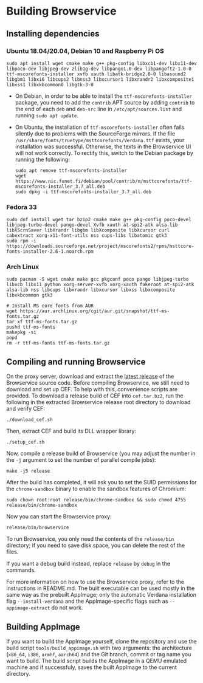 # Building Browservice

## Installing dependencies

### Ubuntu 18.04/20.04, Debian 10 and Raspberry Pi OS

```
sudo apt install wget cmake make g++ pkg-config libxcb1-dev libx11-dev libpoco-dev libjpeg-dev zlib1g-dev libpango1.0-dev libpangoft2-1.0-0 ttf-mscorefonts-installer xvfb xauth libatk-bridge2.0-0 libasound2 libgbm1 libxi6 libcups2 libnss3 libxcursor1 libxrandr2 libxcomposite1 libxss1 libxkbcommon0 libgtk-3-0
```

- On Debian, in order to be able to install the `ttf-mscorefonts-installer` package, you need to add the `contrib` APT source by adding `contrib` to the end of each `deb` and `deb-src` line in `/etc/apt/sources.list` and running `sudo apt update`.

- On Ubuntu, the installation of `ttf-mscorefonts-installer` often fails silently due to problems with the SourceForge mirrors. If the file `/usr/share/fonts/truetype/msttcorefonts/Verdana.ttf` exists, your installation was successful. Otherwise, the texts in the Browservice UI will not work correctly. To rectify this, switch to the Debian package by running the following:

    ```
    sudo apt remove ttf-mscorefonts-installer
    wget https://www.nic.funet.fi/debian/pool/contrib/m/msttcorefonts/ttf-mscorefonts-installer_3.7_all.deb
    sudo dpkg -i ttf-mscorefonts-installer_3.7_all.deb
    ```

### Fedora 33

```
sudo dnf install wget tar bzip2 cmake make g++ pkg-config poco-devel libjpeg-turbo-devel pango-devel Xvfb xauth at-spi2-atk alsa-lib libXScrnSaver libXrandr libgbm libXcomposite libXcursor curl cabextract xorg-x11-font-utils nss cups-libs libatomic gtk3
sudo rpm -i https://downloads.sourceforge.net/project/mscorefonts2/rpms/msttcore-fonts-installer-2.6-1.noarch.rpm
```

### Arch Linux

```
sudo pacman -S wget cmake make gcc pkgconf poco pango libjpeg-turbo libxcb libx11 python xorg-server-xvfb xorg-xauth fakeroot at-spi2-atk alsa-lib nss libcups libxrandr libxcursor libxss libxcomposite libxkbcommon gtk3

# Install MS core fonts from AUR
wget https://aur.archlinux.org/cgit/aur.git/snapshot/ttf-ms-fonts.tar.gz
tar xf ttf-ms-fonts.tar.gz
pushd ttf-ms-fonts
makepkg -si
popd
rm -r ttf-ms-fonts ttf-ms-fonts.tar.gz
```

## Compiling and running Browservice

On the proxy server, download and extract the [latest release](https://github.com/ttalvitie/browservice/releases) of the Browservice source code. Before compiling Browservice, we still need to download and set up CEF. To help with this, convenience scripts are provided. To download a release build of CEF into `cef.tar.bz2`, run the following in the extracted Browservice release root directory to download and verify CEF:

```
./download_cef.sh
```

Then, extract CEF and build its DLL wrapper library:

```
./setup_cef.sh
```

Now, compile a release build of Browservice (you may adjust the number in the `-j` argument to set the number of parallel compile jobs):

```
make -j5 release
```

After the build has completed, it will ask you to set the SUID permissions for the `chrome-sandbox` binary to enable the sandbox features of Chromium:

```
sudo chown root:root release/bin/chrome-sandbox && sudo chmod 4755 release/bin/chrome-sandbox
```

Now you can start the Browservice proxy:

```
release/bin/browservice
```

To run Browservice, you only need the contents of the `release/bin` directory; if you need to save disk space, you can delete the rest of the files.

If you want a debug build instead, replace `release` by `debug` in the commands.

For more information on how to use the Browservice proxy, refer to the instructions in README.md. The built executable can be used mostly in the same way as the prebuilt AppImage; only the automatic Verdana installation flag `--install-verdana` and the AppImage-specific flags such as `--appimage-extract` do not work.

## Building AppImage

If you want to build the AppImage yourself, clone the repository and use the build script `tools/build_appimage.sh` with two arguments: the architecture (`x86_64`, `i386`, `armhf`, `aarch64`) and the Git branch, commit or tag name you want to build. The build script builds the AppImage in a QEMU emulated machine and if successfuly, saves the built AppImage to the current directory.
